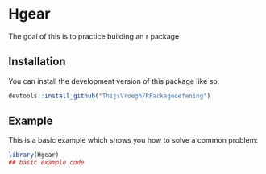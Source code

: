 
# Hgear

<!-- badges: start -->
<!-- badges: end -->

The goal of this is to practice building an r package

## Installation

You can install the development version of this package like so:

``` r
devtools::install_github("ThijsVroegh/RPackageoefening")
```

## Example

This is a basic example which shows you how to solve a common problem:

``` r
library(Hgear)
## basic example code
```

